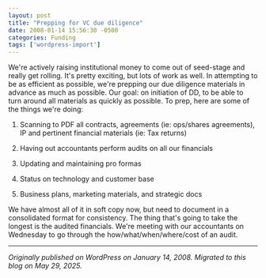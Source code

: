 ```yaml
---
layout: post
title: "Prepping for VC due diligence"
date: 2008-01-14 15:56:30 -0500
categories: Funding
tags: ['wordpress-import']
---
```


We're actively raising institutional money to come out of seed-stage and really get rolling. It's pretty exciting, but lots of work as well. In attempting to be as efficient as possible, we're prepping our due diligence materials in advance as much as possible. Our goal: on initiation of DD, to be able to turn around all materials as quickly as possible. To prep, here are some of the things we're doing: 

  1. Scanning to PDF all contracts, agreements (ie: ops/shares agreements), IP and pertinent financial materials (ie: Tax returns)

  2. Having out accountants perform audits on all our financials

  3. Updating and maintaining pro formas

  4. Status on technology and customer base

  5. Business plans, marketing materials, and strategic docs

We have almost all of it in soft copy now, but need to document in a consolidated format for consistency. The thing that's going to take the longest is the audited financials. We're meeting with our accountants on Wednesday to go through the how/what/when/where/cost of an audit.

---

*Originally published on WordPress on January 14, 2008. Migrated to this blog on May 29, 2025.*
